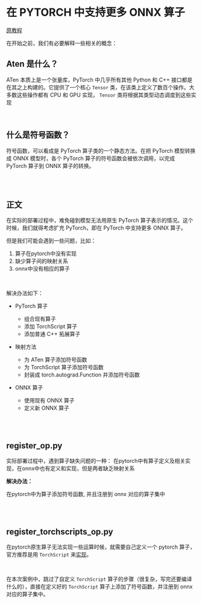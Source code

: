 # 在 PYTORCH 中支持更多 ONNX 算子

[原教程](https://mmdeploy.readthedocs.io/zh-cn/latest/tutorial/04_onnx_custom_op.html#id2)

在开始之前，我们有必要解释一些相关的概念：

## Aten 是什么？
ATen 本质上是一个张量库，PyTorch 中几乎所有其他 Python 和 C++ 接口都是在其之上构建的。它提供了一个核心 `Tensor` 类，在该类上定义了数百个操作。大多数这些操作都有 CPU 和 GPU 实现， `Tensor` 类将根据其类型动态调度到这些实现

<br>

## 什么是符号函数？
符号函数，可以看成是 PyTorch 算子类的一个静态方法。在把 PyTorch 模型转换成 ONNX 模型时，各个 PyTorch 算子的符号函数会被依次调用，以完成 PyTorch 算子到 ONNX 算子的转换。


<br>
<br>

正文
---

在实际的部署过程中，难免碰到模型无法用原生 PyTorch 算子表示的情况。这个时候，我们就得考虑扩充 PyTorch，即在 PyTorch 中支持更多 ONNX 算子。

但是我们可能会遇到一些问题，比如：
1. 算子在pytorch中没有实现
2. 缺少算子间的映射关系
3. onnx中没有相应的算子

<br>

解决办法如下：
- PyTorch 算子
    - 组合现有算子
    - 添加 TorchScript 算子
    - 添加普通 C++ 拓展算子

- 映射方法
    - 为 ATen 算子添加符号函数
    - 为 TorchScript 算子添加符号函数
    - 封装成 torch.autograd.Function 并添加符号函数

- ONNX 算子
    - 使用现有 ONNX 算子
    - 定义新 ONNX 算子

<br>
<br>


## register_op.py 
实际部署过程中，遇到算子缺失问题的一种：
在pytorch中有算子定义及相关实现，在onnx中也有定义和实现，但是两者缺乏映射关系
<br>

**解决办法：**

在pytorch中为算子添加符号函数, 并且注册到 onnx 对应的算子集中


<br>
<br>


## register_torchscripts_op.py
在pytorch原生算子无法实现一些运算时候，就需要自己定义一个 pytorch 算子，官方推荐是用 `TorchScript` 来[实现](https://pytorch.org/tutorials/advanced/torch_script_custom_ops.html)。

<br>

在本次案例中，跳过了自定义 `TorchScript` 算子的步骤（很复杂，写完还要编译什么的），直接在定义好的 `TorchScript` 算子上添加了符号函数，并注册到 onnx 对应的算子集中。

